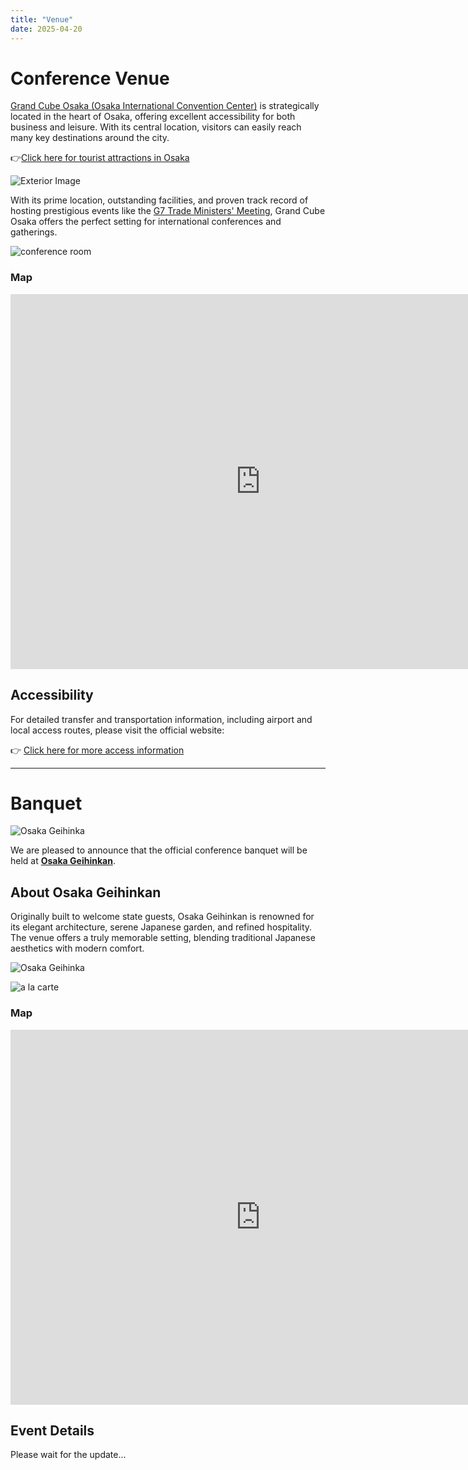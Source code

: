 ```yaml
---
title: "Venue"
date: 2025-04-20
---
```


# Conference Venue

[Grand Cube Osaka (Osaka International Convention Center)](https://www.gco.co.jp/visitor/?stt_lang=en) is strategically located in the heart of Osaka, offering excellent accessibility for both business and leisure. With its central location, visitors can easily reach many key destinations around the city.

👉[Click here for tourist attractions in Osaka](/about-osaka)

![Exterior Image](/images/venue/ext.webp)


With its prime location, outstanding facilities, and proven track record of hosting prestigious events like the [G7 Trade Ministers' Meeting](https://www.mofa.go.jp/ms/g7tm/page22e_001045.html), Grand Cube Osaka offers the perfect setting for international conferences and gatherings.


![conference room](/images/venue/floor.webp)

### Map
<div class="responsive-iframe">
    <iframe src="https://www.google.com/maps/embed?pb=!1m14!1m8!1m3!1d1788.774257618916!2d135.4863360071789!3d34.68937781913009!3m2!1i1024!2i768!4f13.1!3m3!1m2!1s0x6000e658eb20202f%3A0xc3e1552c4163ec4!2sOsaka%20International%20Convention%20Center%20(Grand%20Cube%20Osaka)!5e0!3m2!1sen!2sus!4v1745115248165!5m2!1sen!2sus" width="800" height="600" style="border:0;" allowfullscreen="" loading="lazy" referrerpolicy="no-referrer-when-downgrade"></iframe>
</div>




## Accessibility

For detailed transfer and transportation information, including airport and local access routes, please visit the official website:

👉 [Click here for more access information](https://www.gco.co.jp/visitor/access/?stt_lang=en)

---
# Banquet

![Osaka Geihinka](/images/venue/geihinkan.webp)

We are pleased to announce that the official conference banquet will be held at **[Osaka Geihinkan](https://www.osakacastle.jp/)**.

## About Osaka Geihinkan

Originally built to welcome state guests, Osaka Geihinkan is renowned for its elegant architecture, serene Japanese garden, and refined hospitality. The venue offers a truly memorable setting, blending traditional Japanese aesthetics with modern comfort.

![Osaka Geihinka](/images/venue/hall.webp)

![a la carte](/images/venue/dish.webp)

### Map
<div class="responsive-iframe">
    <iframe src="https://www.google.com/maps/embed?pb=!1m18!1m12!1m3!1d3280.675794593867!2d135.52031841201574!3d34.68813108377313!2m3!1f0!2f0!3f0!3m2!1i1024!2i768!4f13.1!3m3!1m2!1s0x6000e72cf78fffff%3A0x2914f59b07aac290!2sOsaka%20Geihinkan!5e0!3m2!1sen!2sus!4v1745151343746!5m2!1sen!2sus" width="800" height="600" style="border:0;" allowfullscreen="" loading="lazy" referrerpolicy="no-referrer-when-downgrade"></iframe>
</div>

## Event Details

Please wait for the update...

